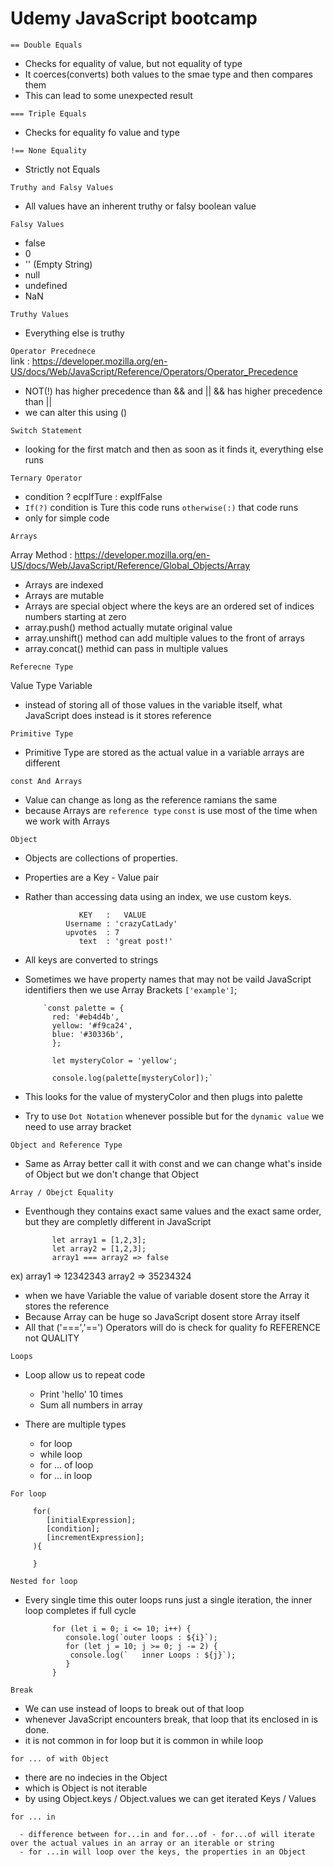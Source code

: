 # Udemy JavaScript bootcamp

`== Double Equals`

- Checks for equality of value, but not equality of type
- It coerces(converts) both values to the smae type and then compares them
- This can lead to some unexpected result

`=== Triple Equals`

- Checks for equality fo value and type

`!== None Equality`

- Strictly not Equals

`Truthy and Falsy Values`

- All values have an inherent truthy or falsy boolean value

`Falsy Values`

- false
- 0
- '' (Empty String)
- null
- undefined
- NaN

`Truthy Values`

- Everything else is truthy

`Operator Precednece` <br>
link : https://developer.mozilla.org/en-US/docs/Web/JavaScript/Reference/Operators/Operator_Precedence

- NOT(!) has higher precedence than && and || && has higher precedence than ||
- we can alter this using ()

`Switch Statement`

- looking for the first match and then as soon as it finds it, everything else runs

`Ternary Operator`

- condition ? ecpIfTure : expIfFalse
- `If(?)` condition is Ture this code runs `otherwise(:)` that code runs
- only for simple code

`Arrays`

Array Method : https://developer.mozilla.org/en-US/docs/Web/JavaScript/Reference/Global_Objects/Array

- Arrays are indexed
- Arrays are mutable
- Arrays are special object where the keys are an ordered set of indices numbers starting at zero
- array.push() method actually mutate original value
- array.unshift() method can add multiple values to the front of arrays
- array.concat() methid can pass in multiple values

`Referecne Type`

Value Type Variable

- instead of storing all of those values in the variable itself, what JavaScript does instead is it stores reference

`Primitive Type`

- Primitive Type are stored as the actual value in a variable arrays are different

`const And Arrays`

- Value can change as long as the reference ramians the same
- because Arrays are `reference type` `const` is use most of the time when we work with Arrays

`Object`

- Objects are collections of properties.
- Properties are a Key - Value pair
- Rather than accessing data using an index, we use custom keys.

                  KEY   :   VALUE
               Username : 'crazyCatLady'
               upvotes  : 7
                  text  : 'great post!'

- All keys are converted to strings
- Sometimes we have property names that may not be vaild JavaScript identifiers then we use Array Brackets `['example']`;

          `const palette = {
            red: '#eb4d4b',
            yellow: '#f9ca24',
            blue: '#30336b',
            };

            let mysteryColor = 'yellow';

            console.log(palette[mysteryColor]);`

- This looks for the value of mysteryColor and then plugs into palette
- Try to use `Dot Notation` whenever possible but for the `dynamic value` we need to use array bracket

`Object and Reference Type`

- Same as Array better call it with const and we can change what's inside of Object but we don't change that Object

`Array / Obejct Equality`

- Eventhough they contains exact same values and the exact same order, but they are completly different in JavaScript

            let array1 = [1,2,3];
            let array2 = [1,2,3];
            array1 === array2 => false

ex)
array1 => 12342343
array2 => 35234324

- when we have Variable the value of variable dosent store the Array it stores the reference
- Because Array can be huge so JavaScript dosent store Array itself
- All that ('===','==') Operators will do is check for quality fo REFERENCE not QUALITY

`Loops`

- Loop allow us to repeat code
  - Print 'hello' 10 times
  - Sum all numbers in array
- There are multiple types

  - for loop
  - while loop
  - for ... of loop
  - for ... in loop

`For loop`

         for(
            [initialExpression];
            [condition];
            [incrementExpression];
         ){

         }

`Nested for loop`

- Every single time this outer loops runs just a single iteration, the inner loop completes if full cycle

            for (let i = 0; i <= 10; i++) {
               console.log(`outer loops : ${i}`);
               for (let j = 10; j >= 0; j -= 2) {
                console.log(`   inner Loops : ${j}`);
               }
            }

`Break`

- We can use instead of loops to break out of that loop
- whenever JavaScript encounters break, that loop that its enclosed in is done.
- it is not common in for loop but it is common in while loop

`for ... of with Object`

- there are no indecies in the Object
- which is Object is not iterable
- by using Object.keys / Object.values we can get iterated Keys / Values

`for ... in`

      - difference between for...in and for...of - for...of will iterate over the actual values in an array or an iterable or string
      - for ...in will loop over the keys, the properties in an Object

